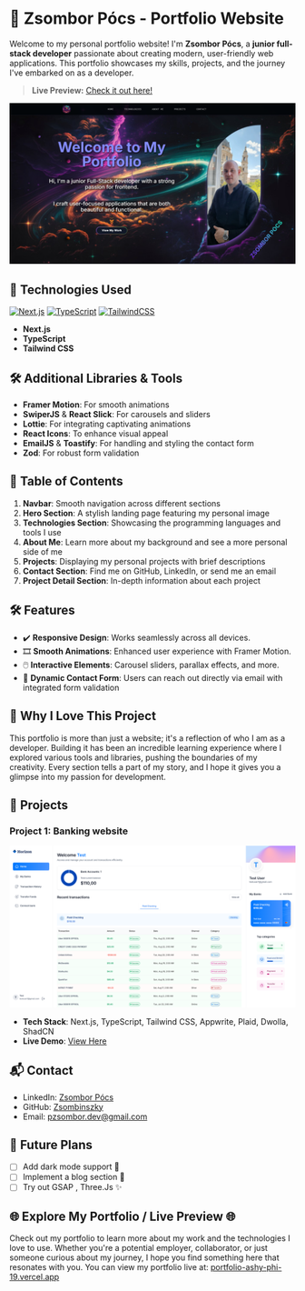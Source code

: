 # 🎨 Zsombor Pócs - Portfolio Website

Welcome to my personal portfolio website! I'm **Zsombor Pócs**, a **junior full-stack developer** passionate about
creating modern, user-friendly web applications. This portfolio showcases my skills, projects, and the journey I've
embarked on as a developer.

> **Live Preview:** [Check it out here!](https://portfolio-ashy-phi-19.vercel.app)

![Portfolio Screenshot](./public/images/thebait.png)

## 🚀 Technologies Used

[![Next.js](https://img.shields.io/badge/Next.js-000000?style=for-the-badge&logo=nextdotjs&logoColor=white)](https://nextjs.org/)
[![TypeScript](https://img.shields.io/badge/TypeScript-007ACC?style=for-the-badge&logo=typescript&logoColor=white)](https://www.typescriptlang.org/)
[![TailwindCSS](https://img.shields.io/badge/TailwindCSS-38B2AC?style=for-the-badge&logo=tailwind-css&logoColor=white)](https://tailwindcss.com/)

- **Next.js**
- **TypeScript**
- **Tailwind CSS**

## 🛠️ Additional Libraries & Tools

- **Framer Motion**: For smooth animations
- **SwiperJS** & **React Slick**: For carousels and sliders
- **Lottie**: For integrating captivating animations
- **React Icons**: To enhance visual appeal
- **EmailJS** & **Toastify**: For handling and styling the contact form
- **Zod**: For robust form validation

## 📑 Table of Contents

1. **Navbar**: Smooth navigation across different sections
2. **Hero Section**: A stylish landing page featuring my personal image
3. **Technologies Section**: Showcasing the programming languages and tools I use
4. **About Me**: Learn more about my background and see a more personal side of me
5. **Projects**: Displaying my personal projects with brief descriptions
6. **Contact Section**: Find me on GitHub, LinkedIn, or send me an email
7. **Project Detail Section**: In-depth information about each project

## 🛠 Features

- ✔️ **Responsive Design**: Works seamlessly across all devices.
- 🎞 **Smooth Animations**: Enhanced user experience with Framer Motion.
- 🖱️ **Interactive Elements**: Carousel sliders, parallax effects, and more.
- 📧 **Dynamic Contact Form**: Users can reach out directly via email with integrated form validation

## 📸 Why I Love This Project

This portfolio is more than just a website; it's a reflection of who I am as a developer. Building it has been an
incredible learning experience where I explored various tools and libraries, pushing the boundaries of my creativity.
Every section tells a part of my story, and I hope it gives you a glimpse into my passion for development.

## 💼 Projects

### Project 1: Banking website

![Project 1 Screenshot](./public/images/bankhomepage.png)

- **Tech Stack**: Next.js, TypeScript, Tailwind CSS, Appwrite, Plaid, Dwolla, ShadCN
- **Live Demo**: [View Here](https://banking-six-delta.vercel.app/sign-in)

## 📬 Contact

- LinkedIn: [Zsombor Pócs](https://www.linkedin.com/in/zsombor-p%C3%B3cs/)
- GitHub: [Zsombinszky](https://github.com/Zsombinszky)
- Email: [pzsombor.dev@gmail.com](mailto:pzsombor.dev@gmail.com)

## 🔮 Future Plans

- [ ] Add dark mode support 🌙
- [ ] Implement a blog section 📝
- [ ] Try out GSAP , Three.Js ✨

## 🌐 Explore My Portfolio / Live Preview 🌐

Check out my portfolio to learn more about my work and the technologies I love to use. Whether you're a potential
employer, collaborator, or just someone curious about my journey, I hope you find something here that resonates with
you.
You can view my portfolio live at: [portfolio-ashy-phi-19.vercel.app](https://portfolio-ashy-phi-19.vercel.app)